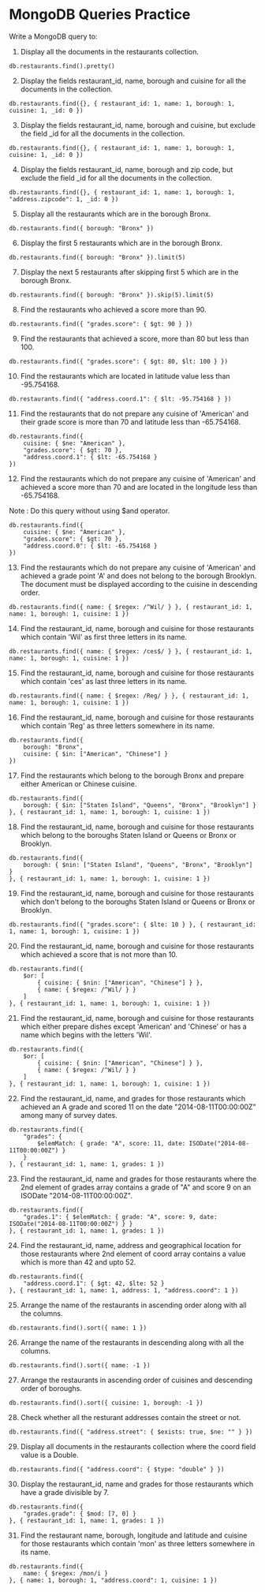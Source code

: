 # MongoDB Queries Practice

Write a MongoDB query to:

1. Display all the documents in the restaurants collection.
```
db.restaurants.find().pretty()

```

2. Display the fields restaurant_id, name, borough and cuisine for all the documents in the collection.
```
db.restaurants.find({}, { restaurant_id: 1, name: 1, borough: 1, cuisine: 1, _id: 0 })
```

3. Display the fields restaurant_id, name, borough and cuisine, but exclude the field _id for all the documents in the collection.
```
db.restaurants.find({}, { restaurant_id: 1, name: 1, borough: 1, cuisine: 1, _id: 0 })
``` 

4. Display the fields restaurant_id, name, borough and zip code, but exclude the field _id for all the documents in the collection.
```
db.restaurants.find({}, { restaurant_id: 1, name: 1, borough: 1, "address.zipcode": 1, _id: 0 })
``` 

5. Display all the restaurants which are in the borough Bronx.
```
db.restaurants.find({ borough: "Bronx" })
```

6. Display the first 5 restaurants which are in the borough Bronx.
```
db.restaurants.find({ borough: "Bronx" }).limit(5)
```

7. Display the next 5 restaurants after skipping first 5 which are in the borough Bronx.
```
db.restaurants.find({ borough: "Bronx" }).skip(5).limit(5)
``` 

8. Find the restaurants who achieved a score more than 90.
```
db.restaurants.find({ "grades.score": { $gt: 90 } })
```

9. Find the restaurants that achieved a score, more than 80 but less than 100.
```
db.restaurants.find({ "grades.score": { $gt: 80, $lt: 100 } })
```

10. Find the restaurants which are located in latitude value less than -95.754168.
```
db.restaurants.find({ "address.coord.1": { $lt: -95.754168 } })
```

11. Find the restaurants that do not prepare any cuisine of 'American' and their grade score is more than 70 and latitude less than -65.754168.
```
db.restaurants.find({
    cuisine: { $ne: "American" },
    "grades.score": { $gt: 70 },
    "address.coord.1": { $lt: -65.754168 }
})
```

12. Find the restaurants which do not prepare any cuisine of 'American' and achieved a score more than 70 and are located in the longitude less than -65.754168.

Note : Do this query without using $and operator. 
```
db.restaurants.find({
    cuisine: { $ne: "American" },
    "grades.score": { $gt: 70 },
    "address.coord.0": { $lt: -65.754168 }
})
```

13. Find the restaurants which do not prepare any cuisine of 'American' and achieved a grade point 'A' and does not belong to the borough Brooklyn. The document must be displayed according to the cuisine in descending order.
```
db.restaurants.find({ name: { $regex: /^Wil/ } }, { restaurant_id: 1, name: 1, borough: 1, cuisine: 1 })
```

14. Find the restaurant_id, name, borough and cuisine for those restaurants which contain 'Wil' as first three letters in its name.
```
db.restaurants.find({ name: { $regex: /ces$/ } }, { restaurant_id: 1, name: 1, borough: 1, cuisine: 1 })
```

15. Find the restaurant_id, name, borough and cuisine for those restaurants which contain 'ces' as last three letters in its name. 
```
db.restaurants.find({ name: { $regex: /Reg/ } }, { restaurant_id: 1, name: 1, borough: 1, cuisine: 1 })
```

16. Find the restaurant_id, name, borough and cuisine for those restaurants which contain 'Reg' as three letters somewhere in its name.
```
db.restaurants.find({
    borough: "Bronx",
    cuisine: { $in: ["American", "Chinese"] }
})
```

17. Find the restaurants which belong to the borough Bronx and prepare either American or Chinese cuisine.
```
db.restaurants.find({
    borough: { $in: ["Staten Island", "Queens", "Bronx", "Brooklyn"] }
}, { restaurant_id: 1, name: 1, borough: 1, cuisine: 1 })
``` 

18. Find the restaurant_id, name, borough and cuisine for those restaurants which belong to the boroughs Staten Island or Queens or Bronx or Brooklyn.
```
db.restaurants.find({
    borough: { $nin: ["Staten Island", "Queens", "Bronx", "Brooklyn"] }
}, { restaurant_id: 1, name: 1, borough: 1, cuisine: 1 })
```

19. Find the restaurant_id, name, borough and cuisine for those restaurants which don't belong to the boroughs Staten Island or Queens or Bronx or Brooklyn.
```
db.restaurants.find({ "grades.score": { $lte: 10 } }, { restaurant_id: 1, name: 1, borough: 1, cuisine: 1 })
```

20. Find the restaurant_id, name, borough and cuisine for those restaurants which achieved a score that is not more than 10.
```
db.restaurants.find({
    $or: [
        { cuisine: { $nin: ["American", "Chinese"] } },
        { name: { $regex: /^Wil/ } }
    ]
}, { restaurant_id: 1, name: 1, borough: 1, cuisine: 1 })
```

21. Find the restaurant_id, name, borough and cuisine for those restaurants which either prepare dishes except 'American' and 'Chinese' or has a name which begins with the letters 'Wil'.
```
db.restaurants.find({
    $or: [
        { cuisine: { $nin: ["American", "Chinese"] } },
        { name: { $regex: /^Wil/ } }
    ]
}, { restaurant_id: 1, name: 1, borough: 1, cuisine: 1 })
```

22. Find the restaurant_id, name, and grades for those restaurants which achieved an A grade and scored 11 on the date "2014-08-11T00:00:00Z" among many of survey dates.
```
db.restaurants.find({
    "grades": {
        $elemMatch: { grade: "A", score: 11, date: ISODate("2014-08-11T00:00:00Z") }
    }
}, { restaurant_id: 1, name: 1, grades: 1 })
```

23. Find the restaurant_id, name and grades for those restaurants where the 2nd element of grades array contains a grade of "A" and score 9 on an ISODate "2014-08-11T00:00:00Z".
```
db.restaurants.find({
    "grades.1": { $elemMatch: { grade: "A", score: 9, date: ISODate("2014-08-11T00:00:00Z") } }
}, { restaurant_id: 1, name: 1, grades: 1 })
```

24. Find the restaurant_id, name, address and geographical location for those restaurants where 2nd element of coord array contains a value which is more than 42 and upto 52.
```
db.restaurants.find({
    "address.coord.1": { $gt: 42, $lte: 52 }
}, { restaurant_id: 1, name: 1, address: 1, "address.coord": 1 })
```

25. Arrange the name of the restaurants in ascending order along with all the columns.
```
db.restaurants.find().sort({ name: 1 })
```

26. Arrange the name of the restaurants in descending along with all the columns.
```
db.restaurants.find().sort({ name: -1 })
```

27. Arrange the restaurants in ascending order of cuisines and descending order of boroughs.
```
db.restaurants.find().sort({ cuisine: 1, borough: -1 })
```

28. Check whether all the resturant addresses contain the street or not.
```
db.restaurants.find({ "address.street": { $exists: true, $ne: "" } })
```

29. Display all documents in the restaurants collection where the coord field value is a Double.
```
db.restaurants.find({ "address.coord": { $type: "double" } })
```

30. Display the restaurant_id, name and grades for those restaurants which have a grade divisible by 7.
```
db.restaurants.find({
    "grades.grade": { $mod: [7, 0] }
}, { restaurant_id: 1, name: 1, grades: 1 })
```

31. Find the restaurant name, borough, longitude and latitude and cuisine for those restaurants which contain 'mon' as three letters somewhere in its name.
```
db.restaurants.find({
    name: { $regex: /mon/i }
}, { name: 1, borough: 1, "address.coord": 1, cuisine: 1 })
```